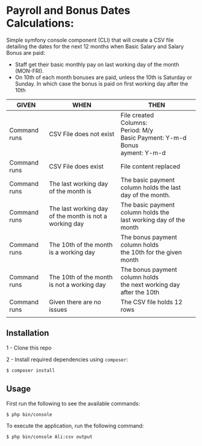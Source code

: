 # Payroll and Bonus Dates Calculations:

Simple symfony console component (CLI) that will create a CSV file detailing the dates for
the next 12 months when Basic Salary and Salary Bonus are paid:

- Staff get their basic monthly pay on last working day of the month (MON-FRI).
- On 10th of each month bonuses are paid, unless the 10th is Saturday or Sunday. In
  which case the bonus is paid on first working day after the 10th

| **GIVEN**    | **WHEN**                                               | **THEN**                                                                                        |
| ------------ | ------------------------------------------------------ | ----------------------------------------------------------------------------------------------- |
| Command runs | CSV File does not exist                                | File created <br>Columns: <br>Period: M/y <br> Basic Payment: Y-m-d <br>Bonus <br>ayment: Y-m-d |
| Command runs | CSV File does exist                                    | File content replaced                                                                           |
| Command runs | The last working day of the month is                   | The basic payment column holds the last day of the month.                                       |
| Command runs | The last working day of the month is not a working day | The basic payment column holds the<br> last working day of the month                            |
| Command runs | The 10th of the month is a working day                 | The bonus payment column holds<br> the 10th for the given month                                 |
| Command runs | The 10th of the month is not a working day             | The bonus payment column holds <br>the next working day after the 10th                          |
| Command runs | Given there are no issues                              | The CSV file holds 12 rows                                                                      |
|              |

## Installation

1 - Clone this repo

2 - Install required dependencies using `composer`:

```
$ composer install
```

## Usage

First run the following to see the available commands:

```
$ php bin/console
```

To execute the application, run the following command:

```
$ php bin/console Ali:csv output
```
